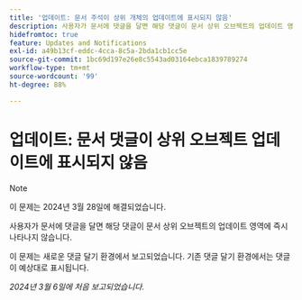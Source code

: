 ```yaml
---
title: '업데이트: 문서 주석이 상위 개체의 업데이트에 표시되지 않음'
description: 사용자가 문서에 댓글을 달면 해당 댓글이 문서 ​​상위 오브젝트의 업데이트 영역에 즉시 나타나지 않습니다.
hidefromtoc: true
feature: Updates and Notifications
exl-id: a49b13cf-eddc-4cca-8c5a-2bda1cb1cc5e
source-git-commit: 1bc69d197e26e8c5543ad03164ebca1839789274
workflow-type: tm+mt
source-wordcount: '99'
ht-degree: 88%

---
```


# 업데이트: 문서 댓글이 상위 오브젝트 업데이트에 표시되지 않음

>[!NOTE]
>
>이 문제는 2024년 3월 28일에 해결되었습니다.

<!--WF, WFP-->

사용자가 문서에 댓글을 달면 해당 댓글이 문서 &#x200B;&#x200B;상위 오브젝트의 업데이트 영역에 즉시 나타나지 않습니다.

이 문제는 새로운 댓글 달기 환경에서 보고되었습니다. 기존 댓글 달기 환경에서는 댓글이 예상대로 표시됩니다.

_2024년 3월 6일에 처음 보고되었습니다._
